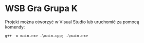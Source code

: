 # WSB Gra Grupa K

Projekt można otworzyć w Visual Studio lub uruchomić za pomocą komendy:
```
g++ -o main.exe .\main.cpp; .\main.exe
```
